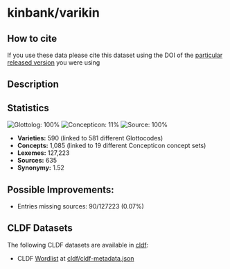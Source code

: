 # kinbank/varikin

## How to cite

If you use these data please cite
this dataset using the DOI of the [particular released version](../../releases/) you were using

## Description


## Statistics


![Glottolog: 100%](https://img.shields.io/badge/Glottolog-100%25-brightgreen.svg "Glottolog: 100%")
![Concepticon: 11%](https://img.shields.io/badge/Concepticon-11%25-red.svg "Concepticon: 11%")
![Source: 100%](https://img.shields.io/badge/Source-100%25-brightgreen.svg "Source: 100%")

- **Varieties:** 590 (linked to 581 different Glottocodes)
- **Concepts:** 1,085 (linked to 19 different Concepticon concept sets)
- **Lexemes:** 127,223
- **Sources:** 635
- **Synonymy:** 1.52

## Possible Improvements:



- Entries missing sources: 90/127223 (0.07%)

## CLDF Datasets

The following CLDF datasets are available in [cldf](cldf):

- CLDF [Wordlist](https://github.com/cldf/cldf/tree/master/modules/Wordlist) at [cldf/cldf-metadata.json](cldf/cldf-metadata.json)